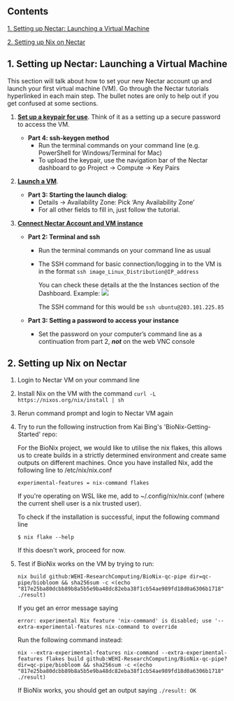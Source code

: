 ## Contents

[1. Setting up Nectar: Launching a Virtual Machine](##1-Setting-up-Nectar-Launching-a-Virtual-Machine)

[2. Setting up Nix on Nectar](##2-Setting-up-Nix-on-Nectar)

## 1. Setting up Nectar: Launching a Virtual Machine

This section will talk about how to set your new Nectar account up and launch your first virtual machine (VM). Go through the Nectar tutorials hyperlinked in each main step. The bullet notes are only to help out if you get confused at some sections.

1. [**Set up a keypair for use**](https://tutorials.rc.nectar.org.au/keypairs/01-overview). Think of it as a setting up a secure password to access the VM.
    - **Part 4: ssh-keygen method**
        - Run the terminal commands on your command line (e.g. PowerShell for Windows/Terminal for Mac)
        - To upload the keypair, use the navigation bar of the Nectar dashboard to go Project → Compute → Key Pairs

2. [**Launch a VM**](https://tutorials.rc.nectar.org.au/launching-virtual-machines/01-overview). 
    - **Part 3: Starting the launch dialog**:
        - Details → Availability Zone: Pick ‘Any Availability Zone’
        - For all other fields to fill in, just follow the tutorial.

3. [**Connect Nectar Account and VM instance**](https://tutorials.rc.nectar.org.au/connecting/01-overview)
    - **Part 2: Terminal and ssh**
        - Run the terminal commands on your command line as usual
        - The SSH command for basic connection/logging in to the VM is in the format `ssh image_Linux_Distribution@IP_address`
            
            You can check these details at the the Instances section of the Dashboard. Example:
            ![](https://hackmd.io/_uploads/HJWPGQnY3.png)

            The SSH command for this would be `ssh ubuntu@203.101.225.85`
            
    - **Part 3: Setting a password to access your instance**
        - Set the password on your computer’s command line as a continuation from part 2, ***not*** on the web VNC console

## 2. Setting up Nix on Nectar

1. Login to Nectar VM on your command line
2. Install Nix on the VM with the command `curl -L https://nixos.org/nix/install | sh`
3. Rerun command prompt and login to Nectar VM again
4. Try to run the following instruction from Kai Bing's 'BioNix-Getting-Started' repo:

    For the BioNix project, we would like to utilise the nix flakes, this allows us to create builds in a strictly determined environment and create same outputs on different machines. Once you have installed Nix, add the following line to /etc/nix/nix.conf

    `experimental-features = nix-command flakes`
    
    If you're operating on WSL like me, add to ~/.config/nix/nix.conf (where the current shell user is a nix trusted user).
    
    To check if the installation is successful, input the following command line
    
    `$ nix flake --help`
    
    If this doesn't work, proceed for now.
5. Test if BioNix works on the VM by trying to run:

    ```console
    nix build github:WEHI-ResearchComputing/BioNix-qc-pipe dir=qc-pipe/biobloom && sha256sum -c <(echo "817e25ba80dcbb89b8a5b5e9ba48dc82eba38f1cb54ae989fd18d0a6306b1718" ./result)
    ```

    If you get an error message saying

    ```console
    error: experimental Nix feature 'nix-command' is disabled; use '--extra-experimental-features nix-command to override
    ```
    
    Run the following command instead:
    
    ```console
    nix --extra-experimental-features nix-command --extra-experimental-features flakes build github:WEHI-ResearchComputing/BioNix-qc-pipe?dir=qc-pipe/biobloom && sha256sum -c <(echo "817e25ba80dcbb89b8a5b5e9ba48dc82eba38f1cb54ae989fd18d0a6306b1718" ./result)
    ```

    If BioNix works, you should get an output saying `./result: OK`

